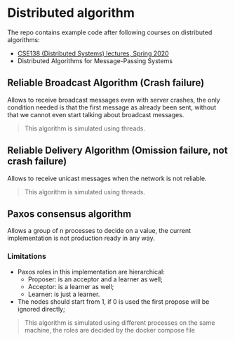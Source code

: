 # Distributed algorithm
The repo contains example code after following courses on distributed algorithms:
- [CSE138 (Distributed Systems) lectures, Spring 2020](https://www.youtube.com/@lindseykuperwithasharpie)
- Distributed Algorithms for Message-Passing Systems 

## Reliable Broadcast Algorithm (Crash failure)
Allows to receive broadcast messages even with server crashes, the only condition needed is that the first message as already been sent, without that we cannot even start talking about broadcast messages.
> This algorithm is simulated using threads.

## Reliable Delivery Algorithm (Omission failure, not crash failure)
Allows to receive unicast messages when the network is not reliable.
> This algorithm is simulated using threads.

## Paxos consensus algorithm
Allows a group of n processes to decide on a value, the current implementation is not production ready in any way.
### Limitations
- Paxos roles in this implementation are hierarchical:
    - Proposer: is an acceptor and a learner as well;
    - Acceptor: is a learner as well;
    - Learner: is just a learner.
- The nodes should start from 1, if 0 is used the first propose will be ignored directly;

> This algorithm is simulated using different processes on the same machine, the roles are decided by the docker compose file
